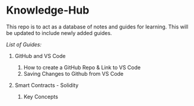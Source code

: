 # Knowledge-Hub
This repo is to act as a database of notes and guides for learning.
This will be updated to include newly added guides.

*List of Guides:*

01. GitHub and VS Code
    01. How to create a GitHub Repo & Link to VS Code
    02. Saving Changes to Github from VS Code

02. Smart Contracts - Solidity
    01. Key Concepts

